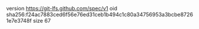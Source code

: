 version https://git-lfs.github.com/spec/v1
oid sha256:f24ac7883ced6f56e76ed31ceb1b494c1c80a34756953a3bcbe87261e7e3748f
size 67
